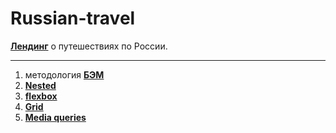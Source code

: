# Russian-travel

[**Лендинг**](https://lyoshax0f.github.io/russian_travel/) о путешествиях по России.

---

1. методология [**БЭМ**](https://ru.bem.info/methodology/quick-start/)
2. [**Nested**](https://ru.bem.info/methodology/filestructure/#nested)
3. [**flexbox**](https://doka.guide/css/flexbox-guide/)
4. [**Grid**](https://doka.guide/css/grid-guide/)
5. [**Media queries**](https://doka.guide/css/media/)
